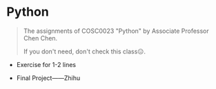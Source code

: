 # Python
> The assignments of COSC0023 "Python" by Associate Professor Chen Chen.
>
> If you don't need, don't check this class😑.
- Exercise for 1-2 lines

- Final Project——Zhihu

  